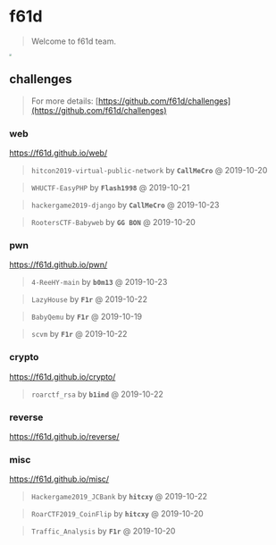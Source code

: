 # f61d

> Welcome to f61d team.

<img src="https://f61d.github.io/assets/images/61d.png" style="zoom: 25%;" />

## challenges

> For more details: [https://github.com/f61d/challenges](https://github.com/f61d/challenges)

### web

https://f61d.github.io/web/
  
> ```hitcon2019-virtual-public-network``` by **```CallMeCro```** @ 2019-10-20 

> ```WHUCTF-EasyPHP``` by **```Flash1998```** @ 2019-10-21 

> ```hackergame2019-django``` by **```CallMeCro```** @ 2019-10-23 

> ```RootersCTF-Babyweb``` by **```GG BON```** @ 2019-10-20 



### pwn

https://f61d.github.io/pwn/
  
> ```4-ReeHY-main``` by **```b0m13```** @ 2019-10-23 

> ```LazyHouse``` by **```F1r```** @ 2019-10-22 

> ```BabyQemu``` by **```F1r```** @ 2019-10-19 

> ```scvm``` by **```F1r```** @ 2019-10-22 



### crypto

https://f61d.github.io/crypto/
  
> ```roarctf_rsa``` by **```b1ind```** @ 2019-10-22 



### reverse

https://f61d.github.io/reverse/
  


### misc

https://f61d.github.io/misc/
  
> ```Hackergame2019_JCBank``` by **```hitcxy```** @ 2019-10-22 

> ```RoarCTF2019_CoinFlip``` by **```hitcxy```** @ 2019-10-20 

> ```Traffic_Analysis``` by **```F1r```** @ 2019-10-20 




